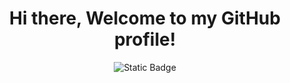 <div align="center">
  <h1>Hi there, Welcome to my GitHub profile!</h1>
 <img alt="Static Badge" src="https://img.shields.io/badge/LinkedIn-%C2%Let's Connect!-blue?link=https%3A%2F%2Fwww.linkedin.com%2Fin%2Fnahuel-n-ramirez">
</div>

<!--
**Nahuel-Ramirez/Nahuel-Ramirez** is a ✨ _special_ ✨ repository because its `README.md` (this file) appears on your GitHub profile.

Here are some ideas to get you started:

- 🔭 I’m currently working on ...
- 🌱 I’m currently learning ...
- 👯 I’m looking to collaborate on ...
- 🤔 I’m looking for help with ...
- 💬 Ask me about ...
- 📫 How to reach me: ...
- 😄 Pronouns: ...
- ⚡ Fun fact: ...
-->
